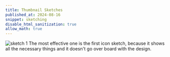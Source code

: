 ```yaml
---
title: Thumbnail Sketches
published_at: 2024-08-16
snippet: sketching
disable_html_sanitization: true
allow_math: true
---
```


![sketch 1](thumbnailsketches.jpg)
The most effective one is the first icon sketch, because it shows all the necessary things and it doesn't go over board with the design.


